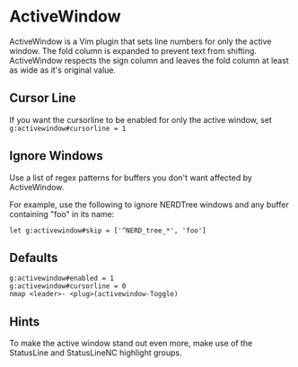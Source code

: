 # ActiveWindow
ActiveWindow is a Vim plugin that sets line numbers for only the active window.
The fold column is expanded to prevent text from shifting. ActiveWindow
respects the sign column and leaves the fold column at least as wide as it's
original value.

## Cursor Line
If you want the cursorline to be enabled for only the active window, set
`g:activewindow#cursorline = 1`

## Ignore Windows
Use a list of regex patterns for buffers you don't want affected by
ActiveWindow.

For example, use the following to ignore NERDTree windows and any buffer
containing "foo" in its name:
```
let g:activewindow#skip = ['^NERD_tree_*', 'foo']
```

## Defaults
```
g:activewindow#enabled = 1
g:activewindow#cursorline = 0
nmap <leader>- <plug>(activewindow-Toggle)
```

## Hints
To make the active window stand out even more, make use of the StatusLine and
StatusLineNC highlight groups.
